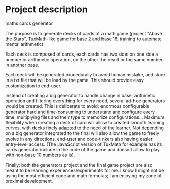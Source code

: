 # Project description

maths cards generator

The purpose is to generate decks of cards of a math game (project "Above the Stars", TuxMath-like game for base 2 and base 16, training to automate mental arithmetic)


Each deck is composed of cards, each cards has two side: on one side a number or arithmetic operation, on the other the result or the same number in another base.


Each deck will be generated procedurally to avoid human mistake, and store in a txt file that will be load by the game. This should provide easy customization to end-user.


Instead of creating a big generator to handle change in base, arithmetic operation and filtering everything for every need, several ad-hoc generators would be created. This is deliberate to avoid: enormous configurable generator hard and time-consuming to understand and configure every time, multiplying files and their type to memorize configurations... Maximum flexibility when creating a deck of card will allow to created smooth learning curves, with decks finely adapted to the need of the learner. Not depending on a big generator integrated to the final will also allow the game to freely evolve in any directions, end-user and code-tinkers also having easier entry-level access. (The JavaScript version of TuxMath for example has its cards generator include in the code of the game and doesn't allow to play with non-base 10 numbers as is).

Finally: both the generators project and the final game project are also meant to be learning experiences/experiments for me. I know I might not be using the most efficient code and math formulas; I am enjoying my zone of proximal development.
